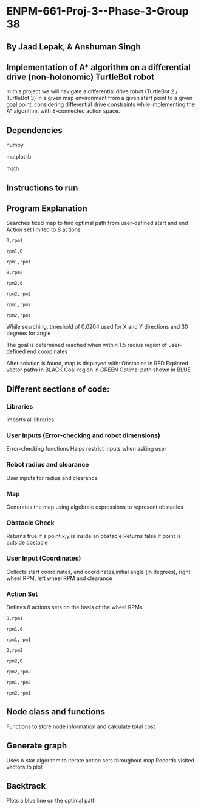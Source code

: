 # ENPM-661-Proj-3--Phase-3-Group 38
## By Jaad Lepak, & Anshuman Singh

## Implementation of A* algorithm on a differential drive (non-holonomic) TurtleBot robot


In this project we will navigate a differential drive robot (TurtleBot 2 / TurtleBot 3) in a given map environment from a given start point to a given goal point, considering differential drive constraints while implementing the A* algorithm, with 8-connected action space.

## Dependencies
numpy 

matplotlib

math 

## Instructions to run 

 ## Program Explanation
 Searches fixed map to find optimal path from user-defined start and end
 Action set limited to 8 actions  
 
    0,rpm1, 
    
    rpm1,0

    rpm1,rpm1

    0,rpm2

    rpm2,0

    rpm2,rpm2

    rpm1,rpm2

    rpm2,rpm1
 
 While searching, threshold of 0.0204 used for X and Y directions and 30 degrees for angle
 
 The goal is determined reached when within 1.5 radius region of user-defined end coordinates
 
 After solution is found, map is displayed with:
    Obstacles in RED
    Explored vector paths in BLACK
    Goal region in GREEN
    Optimal path shown in BLUE
## Different sections of code:
### Libraries
  Imports all libraries
  
### User Inputs (Error-checking and robot dimensions)
  Error-checking functions
    Helps restrict inputs when asking user
    
  ### Robot radius and clearance
   User inputs for radius and clearance
   
### Map
  Generates the map using algebraic expressions to represent obstacles
  
### Obstacle Check
  Returns true if a point x,y is inside an obstacle
  Returns false if point is outside obstacle
  
### User Input (Coordinates)
  Collects start coordinates, end coordinates,initial angle (in degrees), right wheel RPM, left wheel RPM and clearance
  
### Action Set
  Defines 8 actions sets on the basis of the wheel RPMs

    0,rpm1

    rpm1,0

    rpm1,rpm1

    0,rpm2

    rpm2,0

    rpm2,rpm2

    rpm1,rpm2

    rpm2,rpm1

## Node class and functions
  Functions to store node information and calculate total cost
## Generate graph
  Uses A star algorithm to iterate action sets throughout map
  Records visited vectors to plot
## Backtrack
  Plots a blue line on the optimal path
  
  
 


